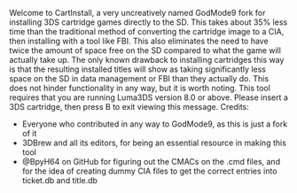 Welcome to CartInstall, a very uncreatively named GodMode9 fork for installing 3DS cartridge games directly to the SD.
This takes about 35% less time than the traditional method of converting the cartridge image to a CIA, then installing with a tool like FBI. This also eliminates the need to have twice the amount of space free on the SD compared to what the game will actually take up.
The only known drawback to installing cartridges this way is that the resulting installed titles will show as taking significantly less space on the SD in data management or FBI than they actually do. This does not hinder functionality in any way, but it is worth noting.
This tool requires that you are running Luma3DS version 8.0 or above.
Please insert a 3DS cartridge, then press B to exit viewing this message.
Credits:
* Everyone who contributed in any way to GodMode9, as this is just a fork of it
* 3DBrew and all its editors, for being an essential resource in making this tool
* @BpyH64 on GitHub for figuring out the CMACs on the .cmd files, and for the idea of creating dummy CIA files to get the correct entries into ticket.db and title.db